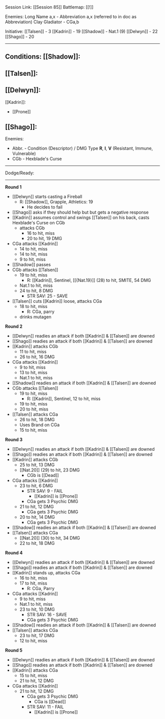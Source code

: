Session Link:
[[Session 85]]
Battlemap:
[[!]]

Enemies:
Long Name a,x - Abbreviation a,x (referred to in doc as Abbreviation)
Clay Gladiator - CGa,b

Initiative:
[[Talsen]] - 3
[[Kadrin]] - 19
[[Shadow]] - Nat.1 (9)
[[Delwyn]] - 22
[[Shago]] - 20

---
Conditions:
[[Shadow]]:
- 

[[Talsen]]:
- 

[[Delwyn]]:
- 

[[Kadrin]]:
- [[Prone]]

[[Shago]]: 
- 

Enemies:
- Abbr. - Condition (Descriptor) / DMG Type __R__, __I__, __V__ (Resistant, Immune, Vulnerable)
- CGb - Hexblade's Curse
---
Dodge/Ready:


---
**Round 1**
- [[Delwyn]] starts casting a Fireball
	- R: [[Shadow]], Grapple, Athletics: 19
		- He decides to fail
- [[Shago]] asks if they should help but but gets a negative response
- [[Kadrin]] assumes control and swings [[Talsen]] on his back, casts Hexblade's Curse on CGb
	- attacks CGb
		- 16 to hit, miss
		- 20 to hit, 19 DMG
- CGa attacks [[Kadrin]]
	- 14 to hit, miss
	- 14 to hit, miss
	- 9 to hit, miss
- [[Shadow]] passes
- CGb attacks [[Talsen]]
	- 19 to hit, miss
		- R: [[Kadrin]], Sentinel, [[{Nat.19}]] (28) to hit, SMITE, 54 DMG
	- Nat.1 to hit, miss
	- 24 to hit, 8 DMG
		- STR SAV: 25 - SAVE
- [[Talsen]] cuts [[Kadrin]] loose, attacks CGa
	- 18 to hit, miss
		- R: CGa, parry
	- drinks mutagen

**Round 2**
- [[Delwyn]] readies an attack if both [[Kadrin]] & [[Talsen]] are downed
- [[Shago]]  readies an attack if both [[Kadrin]] & [[Talsen]] are downed
- [[Kadrin]] attacks CGb
	- 11 to hit, miss
	- 26 to hit, 16 DMG
- CGa attacks [[Kadrin]]
	- 9 to hit, miss
	- 13 to hit, miss
	- Nat.1 to hit, miss
- [[Shadow]] readies an attack if both [[Kadrin]] & [[Talsen]] are downed
- CGb attacks [[Talsen]]
	- 19 to hit, miss
		- R: [[Kadrin]], Sentinel, 12 to hit, miss
	- 19 to hit, miss
	- 20 to hit, miss
- [[Talsen]] attacks CGa
	- 26 to hit, 18 DMG
	- Uses Brand on CGa
	- 15 to hit, miss

**Round 3**
- [[Delwyn]] readies an attack if both [[Kadrin]] & [[Talsen]] are downed
- [[Shago]]  readies an attack if both [[Kadrin]] & [[Talsen]] are downed
- [[Kadrin]] attacks CGb
	- 25 to hit, 13 DMG
	- [[Nat.20]] (29) to hit, 23 DMG
		- CGb is [[Dead]]
- CGa attacks [[Kadrin]]
	- 23 to hit, 6 DMG
		- STR SAV: 9 - FAIL
			- [[Kadrin]] is [[Prone]]
		- CGa gets 3 Psychic DMG
	- 21 to hit, 12 DMG
		- CGa gets 3 Psychic DMG
	- 20 to hit, 14 DMG
		- CGa gets 3 Psychic DMG
- [[Shadow]] readies an attack if both [[Kadrin]] & [[Talsen]] are downed
- [[Talsen]] attacks CGa
	- [[Nat.20]] (30) to hit, 34 DMG
	- 22 to hit, 18 DMG

**Round 4**
- [[Delwyn]] readies an attack if both [[Kadrin]] & [[Talsen]] are downed
- [[Shago]]  readies an attack if both [[Kadrin]] & [[Talsen]] are downed
- [[Kadrin]] stands up, attacks CGa
	- 16 to hit, miss
	- 17 to hit, miss
		- R: CGa, Parry
- CGa attacks [[Kadrin]]
	- 9 to hit, miss
	- Nat.1 to hit, miss
	- 23 to hit, 10 DMG
		- STR SAV: 16 - SAVE
		- CGa gets 3 Psychic DMG
- [[Shadow]] readies an attack if both [[Kadrin]] & [[Talsen]] are downed
- [[Talsen]] attacks CGa
	- 23 to hit, 17 DMG
	- 12 to hit, miss

**Round 5**
- [[Delwyn]] readies an attack if both [[Kadrin]] & [[Talsen]] are downed
- [[Shago]]  readies an attack if both [[Kadrin]] & [[Talsen]] are downed
- [[Kadrin]] attacks CGa
	- 15 to hit, miss
	- 21 to hit, 12 DMG
- CGa attacks [[Kadrin]]
	- 21 to hit, 12 DMG
		- CGa gets 3 Psychic DMG
			- CGa is [[Dead]]
		- STR SAV: 11 - FAIL
			- [[Kadrin]] is [[Prone]]